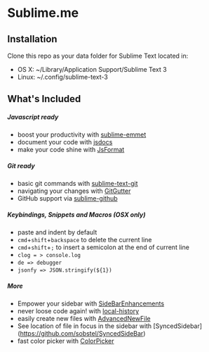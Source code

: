 # Sublime.me

## Installation
Clone this repo as your data folder for Sublime Text located in:
* OS X: ~/Library/Application Support/Sublime Text 3
* Linux: ~/.config/sublime-text-3


## What's Included

##### Javascript ready
* boost your productivity with [sublime-emmet](https://github.com/sergeche/emmet-sublime)
* document your code with [jsdocs](https://github.com/spadgos/sublime-jsdocs)
* make your code shine with [JsFormat](https://github.com/jdc0589/JsFormat)


##### Git ready
* basic git commands with [sublime-text-git](https://github.com/kemayo/sublime-text-git)
* navigating your changes with [GitGutter](https://github.com/jisaacks/GitGutter)
* GitHub support via [sublime-github](https://github.com/bgreenlee/sublime-github)


##### Keybindings, Snippets and Macros (OSX only)
* paste and indent by default
* `cmd`+`shift`+`backspace` to delete the current line
* `cmd`+`shift`+`;` to insert a semicolon at the end of current line
* `clog = > console.log`
* `de => debugger`
* `jsonfy => JSON.stringify(${1})`


##### More
* Empower your sidebar with [SideBarEnhancements](https://github.com/titoBouzout/SideBarEnhancements/tree/st3)
* never loose code again! with [local-history](https://github.com/vishr/local-history)
* easily create new files with [AdvancedNewFile](https://github.com/skuroda/Sublime-AdvancedNewFile)
* See location of file in focus in the sidebar with [SyncedSidebar] (https://github.com/sobstel/SyncedSideBar)
* fast color picker with [ColorPicker](https://github.com/weslly/ColorPicker/)
